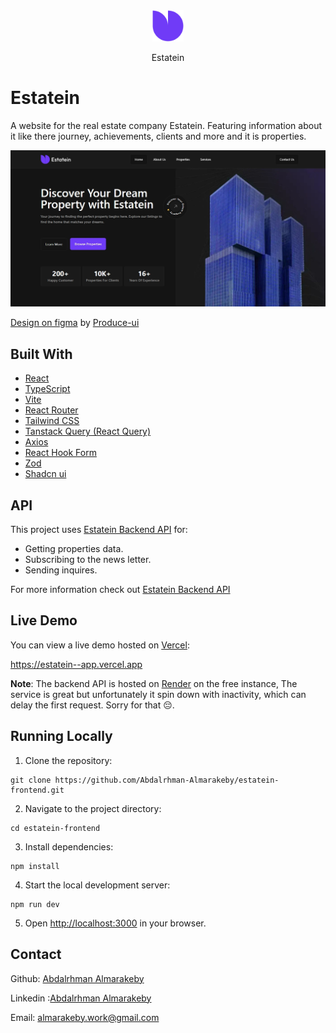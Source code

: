 <div align="center">
  <img width="50px"src="./images/logo.png" alt="Where In The World logo that is an image of globe " />
  <p>Estatein</p>
</div>

# Estatein

A website for the real estate company Estatein. Featuring information about it like there journey, achievements, clients and more and it is properties.

![Screen shot of the Where In The World app on desktop screen size](./images//1.jpeg)

[Design on figma](https://www.figma.com/community/file/1314076616839640516) by [Produce-ui](https:///produce-ui.com)

## Built With

- [React](https://reactjs.org/)
- [TypeScript](https://www.typescriptlang.org/)
- [Vite](https://vitejs.dev/)
- [React Router](https://reactrouter.com/)
- [Tailwind CSS](https://tailwindcss.com/)
- [Tanstack Query (React Query)](https://tanstack.com/query/latest)
- [Axios](https://axios-http.com/docs/intro)
- [React Hook Form](https://react-hook-form.com/)
- [Zod](https://zod.dev/)
- [Shadcn ui](https://ui.shadcn.com/)

## API

This project uses [Estatein Backend API](https://github.com/Abdalrhman-Almarakeby/estatein-backend) for:

- Getting properties data.
- Subscribing to the news letter.
- Sending inquires.

For more information check out [Estatein Backend API](https://github.com/Abdalrhman-Almarakeby/estatein-backend)

## Live Demo

You can view a live demo hosted on [Vercel](https://vercel.com/):

https://estatein--app.vercel.app

**Note**: The backend API is hosted on [Render](https://render.com/) on the free instance, The service is great but unfortunately it spin down with inactivity, which can delay the first request. Sorry for that 😔.

## Running Locally

1.  Clone the repository:

```
git clone https://github.com/Abdalrhman-Almarakeby/estatein-frontend.git
```

2.  Navigate to the project directory:

```
cd estatein-frontend
```

3.  Install dependencies:

```
npm install
```

4.  Start the local development server:

```
npm run dev
```

5.  Open [http://localhost:3000](http://localhost:3000/) in your browser.

## Contact

Github: [Abdalrhman Almarakeby](https://github.com/Abdalrhman-Almarakeby)

Linkedin :[Abdalrhman Almarakeby](https://www.linkedin.com/in/abdalrhman-almarakeby/)

Email: almarakeby.work@gmail.com
